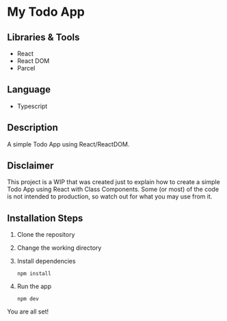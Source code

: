 # My Todo App

## Libraries & Tools

- React
- React DOM
- Parcel

## Language

- Typescript

## Description

A simple Todo App using React/ReactDOM.

## Disclaimer

This project is a WIP that was created just to explain how to create a simple Todo App using React with Class Components. Some (or most) of the code is not intended to production, so watch out for what you may use from it.

## Installation Steps

1. Clone the repository
2. Change the working directory
3. Install dependencies

   `npm install`

4. Run the app

   `npm dev`

You are all set!
